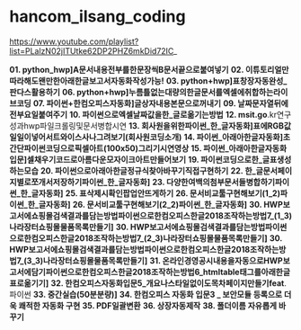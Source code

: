 # hancom_ilsang_coding
https://www.youtube.com/playlist?list=PLalzN02jITUtke62DP2PHZ6mkDid72IC_


**01. python_hwp]A문서내용전부를한문장씩B문서끝으로붙여넣기**
**02. 이튜토리얼만따라해도왠만한아래한글보고서자동화작성가능!**
**03. python+hwp]표창장자동완성_판다스활용하기**
**06. python+hwp]누름틀없는대량의한글문서를엑셀에취합하는라이브코딩**
**07. 파이썬+한컴오피스자동화]글상자내용본문으로꺼내기**
**09. 날짜문자열뒤에전부요일붙여주기**
**10. 파이썬으로엑셀날짜값을한_글로옮기는방법**
**12. msit.go**.kr연구성과hwp파일크롤링및문서병합시연
**13. 회사원을위한파이썬_한_글자동화]표에RGB값일일이넣어서트와이스사나그려보기(회사원코딩소개)**
**14. 파이썬_아래아한글자동화]초간단파이썬코딩으로픽셀아트(100x50)그리기시연영상**
**15. 파이썬_아래아한글자동화입문]셀채우기코드로아름다운모자이크아트만들어보기**
**19. 파이썬코딩으로한_글표생성하는모습**
**20. 파이썬으로아래아한글정규식찾아바꾸기직접구현하기**
**22. 한_글문서페이지별로쪼개서저장하기파이썬_한_글자동화]**
**23. 다양한여백의첨부문서들병합하기파이썬_한_글자동화]**
**25. 표삭제시확인팝업안뜨게하기**
**26. 문서비교툴구현해보기(1_2)파이썬_한_글자동화]**
**26. 문서비교툴구현해보기(2_2)파이썬_한_글자동화]**
**30. HWP보고서에쇼핑몰검색결과를담는방법파이썬으로한컴오피스한글2018조작하는방법7_(1_3)나라장터쇼핑몰물품목록만들기]**
**30. HWP보고서에쇼핑몰검색결과를담는방법파이썬으로한컴오피스한글2018조작하는방법7_(2_3)나라장터쇼핑몰물품목록만들기]**
**30. HWP보고서에쇼핑몰검색결과를담는방법파이썬으로한컴오피스한글2018조작하는방법7_(3_3)나라장터쇼핑몰물품목록만들기]**
**31. 온라인경영공시내용을자동으로HWP보고서에담기파이썬으로한컴오피스한글2018조작하는방법6_htmltable태그를아래한글표로옮기기]**
**32. 한컴오피스자동화입문5_개요나스타일없이도목차페이지만들기feat**.파이썬
**33. 중간실습(50분분량)]**
**34. 한컴오피스 자동화 입문3 _ 보안모듈 등록으로 더욱 쾌적한 자동화 구현**
**35. PDF일괄변환**
**36. 상장자동제작**
**38. 폴더이름 자유롭게 바꾸기**

